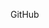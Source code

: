 GitHub


<!---
Graphite-Zr/Graphite-Zr is a ✨ special ✨ repository because its `README.md` (this file) appears on your GitHub profile.
You can click the Preview link to take a look at your changes.
--->
